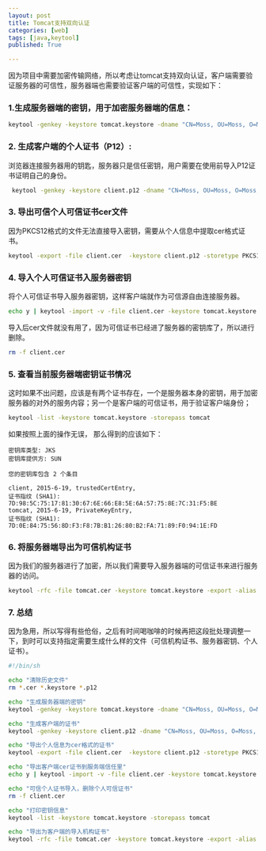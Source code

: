```yaml
---
layout: post
title: Tomcat支持双向认证
categories: [web]
tags: [java,keytool]
published: True

---
```


因为项目中需要加密传输网络，所以考虑让tomcat支持双向认证，客户端需要验证服务器的可信性，服务器端也需要验证客户端的可信性，实现如下：

### 1.生成服务器端的密钥，用于加密服务器端的信息：

```bash
keytool -genkey -keystore tomcat.keystore -dname "CN=Moss, OU=Moss, O=Moss, L=Xi'an, ST=Shanxi, C=CN" -validity 36500 -storetype jks -keyalg RSA -keysize 4096 -sigalg SHA256withRSA -keypass tomcat -storepass tomcat -alias tomcat
```

### 2. 生成客户端的个人证书（P12）:
浏览器连接服务器用的钥匙，服务器只是信任密钥，用户需要在使用前导入P12证书证明自己的身份。

``` bash
 keytool -genkey -keystore client.p12 -dname "CN=Moss, OU=Moss, O=Moss, L=Xi'an, ST=Shanxi, C=CN" -validity 36500 -storetype PKCS12 -keyalg RSA -keysize 4096 -sigalg SHA256withRSA -keypass client -storepass client -alias client
```

### 3. 导出可信个人可信证书cer文件
因为PKCS12格式的文件无法直接导入密钥，需要从个人信息中提取cer格式证书。

``` bash
keytool -export -file client.cer  -keystore client.p12 -storetype PKCS12 -storepass client -rfc -alias client
```

### 4. 导入个人可信证书入服务器密钥
将个人可信证书导入服务器密钥，这样客户端就作为可信源自由连接服务器。

``` bash
echo y | keytool -import -v -file client.cer -keystore tomcat.keystore -storepass tomcat -alias client
```

导入后cer文件就没有用了，因为可信证书已经进了服务器的密钥库了，所以进行删除。

``` bash
rm -f client.cer
```

### 5. 查看当前服务器端密钥证书情况
这时如果不出问题，应该是有两个证书存在，一个是服务器本身的密钥，用于加密服务器的对外的服务内容；另一个是客户端的可信证书，用于验证客户端身份；

``` bash
keytool -list -keystore tomcat.keystore -storepass tomcat
```

如果按照上面的操作无误， 那么得到的应该如下：

```
密钥库类型: JKS
密钥库提供方: SUN

您的密钥库包含 2 个条目

client, 2015-6-19, trustedCertEntry,
证书指纹 (SHA1): 7D:98:5C:75:17:81:30:67:6E:66:E8:5E:6A:57:75:8E:7C:31:F5:BE
tomcat, 2015-6-19, PrivateKeyEntry,
证书指纹 (SHA1): 7D:0E:84:75:56:8D:F3:F8:7B:B1:26:80:B2:FA:71:89:F0:94:1E:FD
```

### 6. 将服务器端导出为可信机构证书

因为我们的服务器进行了加密，所以我们需要导入服务器端的可信证书来进行服务器的访问。

``` bash
keytool -rfc -file tomcat.cer -keystore tomcat.keystore -export -alias tomcat -storepass tomcat
```

### 7. 总结
因为急用，所以写得有些伧俗，之后有时间喝咖啡的时候再把这段批处理调整一下，到时可以支持指定需要生成什么样的文件（可信机构证书、服务器密钥、个人证书）。

``` bash
#!/bin/sh

echo "清除历史文件"
rm *.cer *.keystore *.p12

echo "生成服务器端的密钥"
keytool -genkey -keystore tomcat.keystore -dname "CN=Moss, OU=Moss, O=Moss, L=Xi'an, ST=Shanxi, C=CN" -validity 36500 -storetype jks -keyalg RSA -keysize 4096 -sigalg SHA256withRSA -keypass tomcat -storepass tomcat -alias tomcat

echo "生成客户端的证书"
keytool -genkey -keystore client.p12 -dname "CN=Moss, OU=Moss, O=Moss, L=Xi'an, ST=Shanxi, C=CN" -validity 36500 -storetype PKCS12 -keyalg RSA -keysize 4096 -sigalg SHA256withRSA -keypass client -storepass client -alias client

echo "导出个人信息为cer格式的证书"
keytool -export -file client.cer  -keystore client.p12 -storetype PKCS12 -storepass client -rfc -alias client

echo "导出客户端cer证书到服务端信任里"
echo y | keytool -import -v -file client.cer -keystore tomcat.keystore -storepass tomcat -alias client

echo "可信个人证书导入，删除个人可信证书"
rm -f client.cer

echo "打印密钥信息"
keytool -list -keystore tomcat.keystore -storepass tomcat

echo "导出为客户端的导入机构证书"
keytool -rfc -file tomcat.cer -keystore tomcat.keystore -export -alias tomcat -storepass tomcat

```



